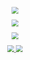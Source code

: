 <p align="center">
	<a href="https://github.com/PopovAleksey">
		<img src="https://readme-typing-svg.herokuapp.com?color=BDDFFF&lines=Welcome+to+Oleksii+Popov's+profile!&center=true&width=450&height=55"/>
	</a>
</p>

<p align="center">
	<a href="https://github.com/PopovAleksey">
		<img src="https://github-readme-streak-stats.herokuapp.com/?user=PopovAleksey&theme=prussian&hide_border=true&stroke=0000"/>
	</a>
</p>

<p align="center">
	<a href="https://github.com/PopovAleksey">
		<img src="https://activity-graph.herokuapp.com/graph?username=PopovAleksey&bg_color=172f45&color=bddfff&line=38a0ff&point=FFFFFF&hide_border=true"/>
	</a>
</p>

<p align="center">
	<a href="https://github.com/PopovAleksey">
		<img src="https://github-readme-stats.vercel.app/api?username=PopovAleksey&show_icons=true&theme=prussian&hide_border=true"/>
	</a>
	<a href="https://github.com/PopovAleksey">
		<img src="https://github-readme-stats.vercel.app/api/top-langs/?username=PopovAleksey&theme=prussian&layout=compact&hide_border=true"/>
	</a>
</p>